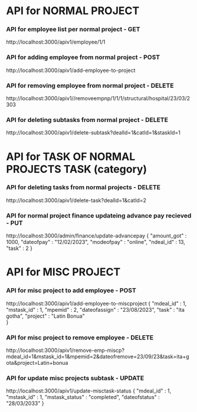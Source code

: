 # API for NORMAL PROJECT 

### API for employee list per normal project - GET
http://localhost:3000/apiv1/employee/1/1

### API for adding employee from normal project - POST
http://localhost:3000/apiv1/add-employee-to-project

### API for removing employee from normal project - DELETE
http://localhost:3000/apiv1//removeempnp/1/1/1/structural/hospital/23/03/2303

### API for deleting subtasks from normal project - DELETE
http://localhost:3000/apiv1/delete-subtask?dealId=1&catId=1&staskId=1


# API for TASK OF NORMAL PROJECTS TASK (category)

### API for deleting tasks from normal projects - DELETE
http://localhost:3000/apiv1/delete-task?dealId=1&catId=2

### API for normal project finance updateing advance pay recieved - PUT
http://localhost:3000/admin/finance/update-advancepay
{
  "amount_got" : 1000,
  "dateofpay" : "12/02/2023",
  "modeofpay" : "online",
  "ndeal_id" : 13,
  "task" : 2
} 


# API for MISC PROJECT 

### API for misc project to add employee - POST
http://localhost:3000/apiv1/add-employee-to-miscproject
{
    "mdeal_id" : 1,
    "mstask_id" : 1,
    "mpemid" : 2,
    "dateofassign" : "23/08/2023",
    "task" : "ita gotha",
    "project" : "Latin Bonua"  
}

### API for misc project to remove employee - DELETE
http://localhost:3000/apiv1/remove-emp-miscp?mdeal_id=1&mstask_id=1&mpemid=2&dateofremove=23/09/23&task=ita+gota&project=Latin+bonua


### API for update misc projects subtask - UPDATE
http://localhost:3000/apiv1/update-misctask-status
{
  "mdeal_id" : 1,
  "mstask_id" : 1,
  "mstask_status" : "completed",
  "dateofstatus" : "28/03/2033"
}


